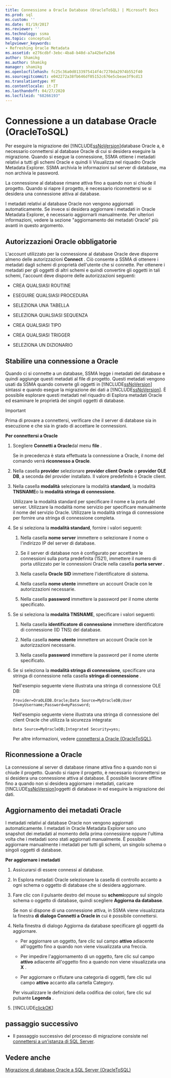 ```yaml
---
title: Connessione a Oracle Database (OracleToSQL) | Microsoft Docs
ms.prod: sql
ms.custom: ''
ms.date: 01/19/2017
ms.reviewer: ''
ms.technology: ssma
ms.topic: conceptual
helpviewer_keywords:
- Refreshing Oracle Metadata
ms.assetid: e276cdbf-3ebc-4ba8-b40d-a7a42befa2b6
author: Shamikg
ms.author: Shamikg
manager: shamikg
ms.openlocfilehash: fc25c36a0d0133975414f4c7270da2974b552f40
ms.sourcegitcommit: e042272a38fb646df05152c676e5cbeae3f9cd13
ms.translationtype: MT
ms.contentlocale: it-IT
ms.lasthandoff: 04/27/2020
ms.locfileid: "68266193"
---
```

# <a name="connecting-to-oracle-database-oracletosql"></a>Connessione a un database Oracle (OracleToSQL)
Per eseguire la migrazione dei [!INCLUDE[ssNoVersion](../../includes/ssnoversion-md.md)]database Oracle a, è necessario connettersi al database Oracle di cui si desidera eseguire la migrazione. Quando si esegue la connessione, SSMA ottiene i metadati relativi a tutti gli schemi Oracle e quindi li Visualizza nel riquadro Oracle Metadata Explorer. SSMA archivia le informazioni sul server di database, ma non archivia le password.  
  
La connessione al database rimane attiva fino a quando non si chiude il progetto. Quando si riapre il progetto, è necessario riconnettersi se si desidera una connessione attiva al database.  
  
I metadati relativi al database Oracle non vengono aggiornati automaticamente. Se invece si desidera aggiornare i metadati in Oracle Metadata Explorer, è necessario aggiornarli manualmente. Per ulteriori informazioni, vedere la sezione "aggiornamento dei metadati Oracle" più avanti in questo argomento.  
  
## <a name="required-oracle-permissions"></a>Autorizzazioni Oracle obbligatorie  
L'account utilizzato per la connessione al database Oracle deve disporre almeno delle autorizzazioni **Connect** . Ciò consente a SSMA di ottenere i metadati dagli schemi di proprietà dell'utente che si connette. Per ottenere i metadati per gli oggetti di altri schemi e quindi convertire gli oggetti in tali schemi, l'account deve disporre delle autorizzazioni seguenti:  
  
-   CREA QUALSIASI ROUTINE  
  
-   ESEGUIRE QUALSIASI PROCEDURA  
  
-   SELEZIONA UNA TABELLA  
  
-   SELEZIONA QUALSIASI SEQUENZA  
  
-   CREA QUALSIASI TIPO  
  
-   CREA QUALSIASI TRIGGER  
  
-   SELEZIONA UN DIZIONARIO  
  
## <a name="establishing-a-connection-to-oracle"></a>Stabilire una connessione a Oracle  
Quando ci si connette a un database, SSMA legge i metadati del database e quindi aggiunge questi metadati al file di progetto. Questi metadati vengono usati da SSMA quando converte gli oggetti in [!INCLUDE[ssNoVersion](../../includes/ssnoversion-md.md)] sintassi e quando esegue la migrazione dei dati a [!INCLUDE[ssNoVersion](../../includes/ssnoversion-md.md)]. È possibile esplorare questi metadati nel riquadro di Esplora metadati Oracle ed esaminare le proprietà dei singoli oggetti di database.  
  
> [!IMPORTANT]  
> Prima di provare a connettersi, verificare che il server di database sia in esecuzione e che sia in grado di accettare le connessioni.  
  
**Per connettersi a Oracle**  
  
1.  Scegliere **Connetti a Oracle**dal menu **file** .  
  
    Se in precedenza è stata effettuata la connessione a Oracle, il nome del comando verrà **riconnesso a Oracle**.  
  
2.  Nella casella **provider** selezionare **provider client Oracle** o **provider OLE DB**, a seconda del provider installato. Il valore predefinito è Oracle client.  
  
3.  Nella casella **modalità** selezionare la modalità **standard**, la modalità **TNSNAME**o la **modalità stringa di connessione**.  
  
    Utilizzare la modalità standard per specificare il nome e la porta del server. Utilizzare la modalità nome servizio per specificare manualmente il nome del servizio Oracle. Utilizzare la modalità stringa di connessione per fornire una stringa di connessione completa.  
  
4.  Se si seleziona la **modalità standard**, fornire i valori seguenti:  
  
    1.  Nella casella **nome server** immettere o selezionare il nome o l'indirizzo IP del server di database.  
  
    2.  Se il server di database non è configurato per accettare le connessioni sulla porta predefinita (1521), immettere il numero di porta utilizzato per le connessioni Oracle nella casella **porta server** .  
  
    3.  Nella casella **Oracle SID** immettere l'identificatore di sistema.  
  
    4.  Nella casella **nome utente** immettere un account Oracle con le autorizzazioni necessarie.  
  
    5.  Nella casella **password** immettere la password per il nome utente specificato.  
  
5.  Se si seleziona la **modalità TNSNAME**, specificare i valori seguenti:  
  
    1.  Nella casella **identificatore di connessione** immettere identificatore di connessione (ID TNS) del database.  
  
    2.  Nella casella **nome utente** immettere un account Oracle con le autorizzazioni necessarie.  
  
    3.  Nella casella **password** immettere la password per il nome utente specificato.  
  
6.  Se si seleziona la **modalità stringa di connessione**, specificare una stringa di connessione nella casella **stringa di connessione** .  
  
    Nell'esempio seguente viene illustrata una stringa di connessione OLE DB:  
  
    `Provider=OraOLEDB.Oracle;Data Source=MyOracleDB;User Id=myUsername;Password=myPassword;`  
  
    Nell'esempio seguente viene illustrata una stringa di connessione del client Oracle che utilizza la sicurezza integrata:  
  
    `Data Source=MyOracleDB;Integrated Security=yes;`  
  
    Per altre informazioni, vedere [connettersi a Oracle &#40;OracleToSQL&#41;](../../ssma/oracle/connect-to-oracle-oracletosql.md).  
  
## <a name="reconnecting-to-oracle"></a>Riconnessione a Oracle  
La connessione al server di database rimane attiva fino a quando non si chiude il progetto. Quando si riapre il progetto, è necessario riconnettersi se si desidera una connessione attiva al database. È possibile lavorare offline fino a quando non si desidera aggiornare i metadati, caricare [!INCLUDE[ssNoVersion](../../includes/ssnoversion-md.md)]oggetti di database in ed eseguire la migrazione dei dati.  
  
## <a name="refreshing-oracle-metadata"></a>Aggiornamento dei metadati Oracle  
I metadati relativi al database Oracle non vengono aggiornati automaticamente. I metadati in Oracle Metadata Explorer sono uno snapshot dei metadati al momento della prima connessione oppure l'ultima volta che i metadati sono stati aggiornati manualmente. È possibile aggiornare manualmente i metadati per tutti gli schemi, un singolo schema o singoli oggetti di database.  
  
**Per aggiornare i metadati**  
  
1.  Assicurarsi di essere connessi al database.  
  
2.  In Esplora metadati Oracle selezionare la casella di controllo accanto a ogni schema o oggetto di database che si desidera aggiornare.  
  
3.  Fare clic con il pulsante destro del mouse su **schemi**oppure sul singolo schema o oggetto di database, quindi scegliere **Aggiorna da database**.  
  
    Se non si dispone di una connessione attiva, in SSMA viene visualizzata la finestra **di dialogo Connetti a Oracle in** cui è possibile connettersi.  
  
4.  Nella finestra di dialogo Aggiorna da database specificare gli oggetti da aggiornare.  
  
    -   Per aggiornare un oggetto, fare clic sul campo **attivo** adiacente all'oggetto fino a quando non viene visualizzata una freccia.  
  
    -   Per impedire l'aggiornamento di un oggetto, fare clic sul campo **attivo** adiacente all'oggetto fino a quando non viene visualizzata una **X** .  
  
    -   Per aggiornare o rifiutare una categoria di oggetti, fare clic sul campo **attivo** accanto alla cartella Category.  
  
    Per visualizzare le definizioni della codifica dei colori, fare clic sul pulsante **Legenda** .  
  
5.  [!INCLUDE[clickOK](../../includes/clickok-md.md)]  
  
## <a name="next-step"></a>passaggio successivo  
  
-   Il passaggio successivo del processo di migrazione consiste nel [connettersi a un'istanza di SQL Server](connecting-to-sql-server-oracletosql.md).  
  
## <a name="see-also"></a>Vedere anche  
[Migrazione di database Oracle a SQL Server &#40;OracleToSQL&#41;](../../ssma/oracle/migrating-oracle-databases-to-sql-server-oracletosql.md)  
  
